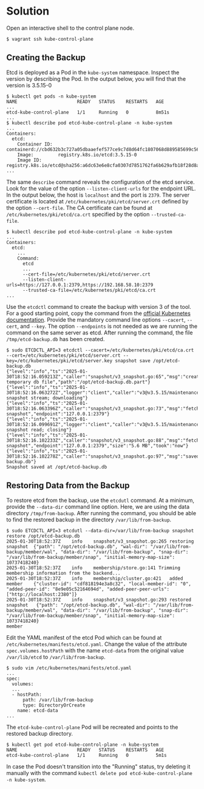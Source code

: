 # Solution

Open an interactive shell to the control plane node.

```
$ vagrant ssh kube-control-plane
```

## Creating the Backup

Etcd is deployed as a Pod in the `kube-system` namespace. Inspect the version by describing the Pod. In the output below, you will find that the version is 3.5.15-0

```
$ kubectl get pods -n kube-system
NAME                      READY   STATUS    RESTARTS   AGE
...
etcd-kube-control-plane   1/1     Running   0          8m51s
...
$ kubectl describe pod etcd-kube-control-plane -n kube-system
...
Containers:
  etcd:
    Container ID:  containerd://cbd632b3c727a05dbaaefef577ce9c7d8d64fc1807068d889585699c560a39ad
    Image:         registry.k8s.io/etcd:3.5.15-0
    Image ID:      registry.k8s.io/etcd@sha256:a6dc63e6e8cfa0307d7851762fa6b629afb18f28d8aa3fab5a6e91b4af60026a
...
```

The same `describe` command reveals the configuration of the etcd service. Look for the value of the option `--listen-client-urls` for the endpoint URL. In the output below, the host is `localhost` and the port is `2379`. The server certificate is located at `/etc/kubernetes/pki/etcd/server.crt` defined by the option `--cert-file`. The CA certificate can be found at `/etc/kubernetes/pki/etcd/ca.crt` specified by the option `--trusted-ca-file`.

```
$ kubectl describe pod etcd-kube-control-plane -n kube-system
...
Containers:
  etcd:
    ...
    Command:
      etcd
      ...
      --cert-file=/etc/kubernetes/pki/etcd/server.crt
      --listen-client-urls=https://127.0.0.1:2379,https://192.168.58.10:2379
      --trusted-ca-file=/etc/kubernetes/pki/etcd/ca.crt
...
```

Use the `etcdctl` command to create the backup with version 3 of the tool. For a good starting point, copy the command from the [official Kubernetes documentation](https://kubernetes.io/docs/tasks/administer-cluster/configure-upgrade-etcd/#built-in-snapshot). Provide the mandatory command line options `--cacert`, `--cert`, and `--key`. The option `--endpoints` is not needed as we are running the command on the same server as etcd. After running the command, the file `/tmp/etcd-backup.db` has been created.

```
$ sudo ETCDCTL_API=3 etcdctl --cacert=/etc/kubernetes/pki/etcd/ca.crt --cert=/etc/kubernetes/pki/etcd/server.crt --key=/etc/kubernetes/pki/etcd/server.key snapshot save /opt/etcd-backup.db
{"level":"info","ts":"2025-01-30T18:52:16.059213Z","caller":"snapshot/v3_snapshot.go:65","msg":"created temporary db file","path":"/opt/etcd-backup.db.part"}
{"level":"info","ts":"2025-01-30T18:52:16.063272Z","logger":"client","caller":"v3@v3.5.15/maintenance.go:212","msg":"opened snapshot stream; downloading"}
{"level":"info","ts":"2025-01-30T18:52:16.063396Z","caller":"snapshot/v3_snapshot.go:73","msg":"fetching snapshot","endpoint":"127.0.0.1:2379"}
{"level":"info","ts":"2025-01-30T18:52:16.099691Z","logger":"client","caller":"v3@v3.5.15/maintenance.go:220","msg":"completed snapshot read; closing"}
{"level":"info","ts":"2025-01-30T18:52:16.102233Z","caller":"snapshot/v3_snapshot.go:88","msg":"fetched snapshot","endpoint":"127.0.0.1:2379","size":"5.6 MB","took":"now"}
{"level":"info","ts":"2025-01-30T18:52:16.102278Z","caller":"snapshot/v3_snapshot.go:97","msg":"saved","path":"/opt/etcd-backup.db"}
Snapshot saved at /opt/etcd-backup.db
```

## Restoring Data from the Backup

To restore etcd from the backup, use the `etcdutl` command. At a minimum, provide the `--data-dir` command line option. Here, we are using the data directory `/tmp/from-backup`. After running the command, you should be able to find the restored backup in the directory `/var/lib/from-backup`.

```
$ sudo ETCDCTL_API=3 etcdutl --data-dir=/var/lib/from-backup snapshot restore /opt/etcd-backup.db
2025-01-30T18:52:37Z	info	snapshot/v3_snapshot.go:265	restoring snapshot	{"path": "/opt/etcd-backup.db", "wal-dir": "/var/lib/from-backup/member/wal", "data-dir": "/var/lib/from-backup", "snap-dir": "/var/lib/from-backup/member/snap", "initial-memory-map-size": 10737418240}
2025-01-30T18:52:37Z	info	membership/store.go:141	Trimming membership information from the backend...
2025-01-30T18:52:37Z	info	membership/cluster.go:421	added member	{"cluster-id": "cdf818194e3a8c32", "local-member-id": "0", "added-peer-id": "8e9e05c52164694d", "added-peer-peer-urls": ["http://localhost:2380"]}
2025-01-30T18:52:37Z	info	snapshot/v3_snapshot.go:293	restored snapshot	{"path": "/opt/etcd-backup.db", "wal-dir": "/var/lib/from-backup/member/wal", "data-dir": "/var/lib/from-backup", "snap-dir": "/var/lib/from-backup/member/snap", "initial-memory-map-size": 10737418240}
member
```

Edit the YAML manifest of the etcd Pod which can be found at `/etc/kubernetes/manifests/etcd.yaml`. Change the value of the attribute `spec.volumes.hostPath` with the name `etcd-data` from the original value `/var/lib/etcd` to `/var/lib/from-backup`.

```
$ sudo vim /etc/kubernetes/manifests/etcd.yaml
...
spec:
  volumes:
  ...
  - hostPath:
      path: /var/lib/from-backup
      type: DirectoryOrCreate
    name: etcd-data
...
```

The `etcd-kube-control-plane` Pod will be recreated and points to the restored backup directory.

```
$ kubectl get pod etcd-kube-control-plane -n kube-system
NAME                      READY   STATUS    RESTARTS   AGE
etcd-kube-control-plane   1/1     Running   0          5m1s
```

In case the Pod doesn't transition into the "Running" status, try deleting it manually with the command `kubectl delete pod etcd-kube-control-plane -n kube-system`.

